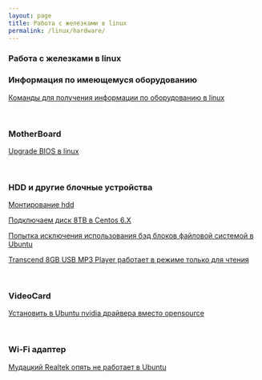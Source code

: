 ```yaml
---
layout: page
title: Работа с железками в linux
permalink: /linux/hardware/
---
```


### Работа с железками в linux


### Информация по имеющемуся оборудованию

[Команды для получения информации по оборудованию в linux](/linux/hardware/info/)


<br/>

### MotherBoard

[Upgrade BIOS в linux](/linux/hardware/motherboard/bios-upgrade/)  


<br/>

### HDD и другие блочные устройства

[Монтирование hdd](/linux/hardware/hdd/mount-disks/)

[Подключаем диск 8TB в Centos 6.X](/linux/hardware/hdd/seagate/8tb/)

[Попытка исключения использования бэд блоков файловой системой в Ubuntu ](/linux/hardware/hdd/bad-blocks/)

[Transcend 8GB USB MP3 Player работает в режиме только для чтения](/linux/hardware/hdd/transcend-usb-flash-read-only/)


<br/>

### VideoCard

[Установить в Ubuntu nvidia драйвера вместо opensource](/linux/hardware/videocard/ubuntu/drivers/nvidia/)


<br/>

### Wi-Fi адаптер

[Мудацкий Realtek опять не работает в Ubuntu](/linux/hardware/wi-fi/ubuntu/realtek/)
